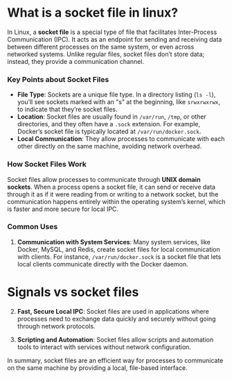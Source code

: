 # What is a socket file in linux?

In Linux, a **socket file** is a special type of file that facilitates Inter-Process Communication (IPC). It acts as an endpoint for sending and receiving data between different processes on the same system, or even across networked systems. Unlike regular files, socket files don’t store data; instead, they provide a communication channel.

### Key Points about Socket Files
- **File Type**: Sockets are a unique file type. In a directory listing (`ls -l`), you’ll see sockets marked with an "s" at the beginning, like `srwxrwxrwx`, to indicate that they’re socket files.
- **Location**: Socket files are usually found in `/var/run`, `/tmp`, or other directories, and they often have a `.sock` extension. For example, Docker’s socket file is typically located at `/var/run/docker.sock`.
- **Local Communication**: They allow processes to communicate with each other directly on the same machine, avoiding network overhead.
  
### How Socket Files Work
Socket files allow processes to communicate through **UNIX domain sockets**. When a process opens a socket file, it can send or receive data through it as if it were reading from or writing to a network socket, but the communication happens entirely within the operating system’s kernel, which is faster and more secure for local IPC.

### Common Uses
1. **Communication with System Services**: Many system services, like Docker, MySQL, and Redis, create socket files for local communication with clients. For instance, `/var/run/docker.sock` is a socket file that lets local clients communicate directly with the Docker daemon.

# Signals vs socket files



2. **Fast, Secure Local IPC**: Socket files are used in applications where processes need to exchange data quickly and securely without going through network protocols.

3. **Scripting and Automation**: Socket files allow scripts and automation tools to interact with services without network configuration. 

In summary, socket files are an efficient way for processes to communicate on the same machine by providing a local, file-based interface.
